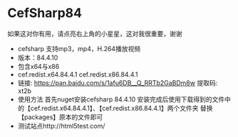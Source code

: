 # CefSharp84
如果这对你有用，请点亮右上角的小星星，这对我很重要，谢谢

* cefsharp 支持mp3，mp4，H.264播放视频 
* 版本：84.4.10
* 包含x64与x86 
* cef.redist.x64.84.4.1 cef.redist.x86.84.4.1
* 链接: https://pan.baidu.com/s/1afu6DB__Q_RRTb2GaBDm8w 提取码: xt2b
* 使用方法 首先nuget安装cefsharp 84.4.10 安装完成后使用下载得到的文件中的【cef.redist.x64.84.4.1】、【cef.redist.x86.84.4.1】两个文件夹 替换【packages】原本的文件即可
* 测试站点http://html5test.com/

